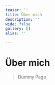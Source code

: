```yaml
---
teaser: ''
title: Über mich
description: ''
wide: false
gallery: []
alias: ''

---
```

# Über mich

> Dummy Page
